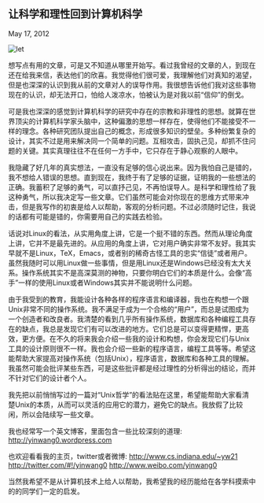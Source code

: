
让科学和理性回到计算机科学
------

May 17, 2012

![let](https://raw.github.com/coffee-js/backup/master/yinwang0/pic/12-05-17.jpg)


想写点有用的文章，可是又不知道从哪里开始写。看过我曾经的文章的人，到现在还在给我来信，表达他们的欣喜。我觉得他们很可爱，我理解他们对真知的渴望，但是也深深的认识到我从前的文章对人的误导作用。我很想告诉他们我对这些事物现在的认识，却无法开口，怕给人泼凉水，怕被认为是对我以前“信仰”的倒戈。

可是我也深深的感觉到计算机科学的研究中存在的宗教和非理性的思想。就算在世界顶尖的计算机科学家头脑中，这种偏激的思想一样存在，使得他们不能接受不一样的理念。各种研究团队提出自己的概念，形成很多知识的壁垒。多种纷繁复杂的设计，其实不过是用来解决同一个简单的问题。互相攻击，固执己见，却抓不住问题的关键。其实真理往往不在任何一方手中，它只存在于静心观察的人眼中。

我隐藏了好几年的真实想法，一直没有足够的信心说出来。因为我怕自己是错的，我不想给人错误的思想。直到现在，我终于有了足够的证据，证明我的一些想法的正确。我蓄积了足够的勇气，可以直抒己见，不再怕误导人。是科学和理性给了我这种勇气，所以我决定写一些文章。它们虽然可能会对你现在的思维方式带来冲击，但是我写作的初衷是给人以帮助，客观的分析问题。不过必须随时记住，我说的话都有可能是错的，你需要用自己的实践去检验。

话说对Linux的看法，从实用角度上讲，它是一个挺不错的东西。然而从理论角度上讲，它并不是最先进的。从应用的角度上讲，它对用户确实非常不友好。我其实早就不是Linux，TeX，Emacs，或者别的稀奇古怪工具的忠实“信徒”或者用户。虽然我随时可以用Linux做一些事情，但是用Linux还是Windows已经没有太大关系。操作系统其实不是高深莫测的神物，只要你明白它们的本质是什么。会像“高手”一样的使用Linux或者Windows其实并不能说明什么问题。

由于我受到的教育，我能设计各种各样的程序语言和编译器，我也在构想一个跟Unix非常不同的操作系统。我不满足于成为一个合格的“用户”，而总是试图成为一个创造者和改良者。我清楚的看到几乎所有操作系统，数据库和各种编程工具存在的缺点，我总是发现它们有可以改进的地方。它们总是可以变得更精悍，更高效，更方便。在不久的将来我会介绍一些我的设计和构想，你会发现它们与Unix工具的设计原则很不一样。我也会介绍一些新的程序语言，编程工具等等。希望这能帮助大家提高对操作系统（包括Unix），程序语言，数据库和各种工具的理解。我虽然可能会批评某些东西，可是这些批评都是经过理性的分析得出的结论，而并不针对它们的设计者个人。

我先把以前悄悄写过的一篇对“Unix哲学”的看法贴在这里，希望能帮助大家看清楚Unix的本质，从而可以灵活的应用它的潜力，避免它的缺点。我放假了比较闲，所以会陆续写一些文章。

我也经常写一个英文博客，里面包含一些比较深刻的道理:
http://yinwang0.wordpress.com

也欢迎看看我的主页，twitter或者微博:
http://www.cs.indiana.edu/~yw21
http://twitter.com/#!/yinwang0
http://www.weibo.com/yinwang0

当然我希望不是从计算机技术上给人以帮助，我希望我的经历能给在各学科摸索中的的同学们一定的启发。